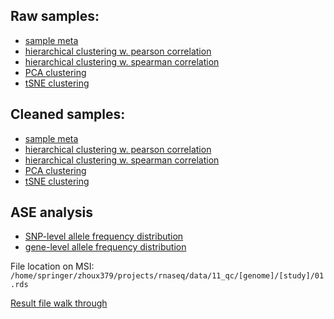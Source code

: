 ## Raw samples:
* [sample meta](00.meta.tsv)
* [hierarchical clustering w. pearson correlation](11.hclust.p.pdf)
* [hierarchical clustering w. spearman correlation](11.hclust.s.pdf)
* [PCA clustering](11.pca.pdf)
* [tSNE clustering](11.tsne.pdf)

## Cleaned samples:
* [sample meta](01.meta.tsv)
* [hierarchical clustering w. pearson correlation](21.hclust.p.pdf)
* [hierarchical clustering w. spearman correlation](21.hclust.s.pdf)
* [PCA clustering](21.pca.pdf)
* [tSNE clustering](21.tsne.pdf)

## ASE analysis
* [SNP-level allele frequency distribution](32.afs_site.pdf)
* [gene-level allele frequency distribution](31.afs_gene.pdf)

File location on MSI:
`/home/springer/zhoux379/projects/rnaseq/data/11_qc/[genome]/[study]/01.rds`

[Result file walk through](https://github.com/orionzhou/rnaseq/blob/master/output.md)
